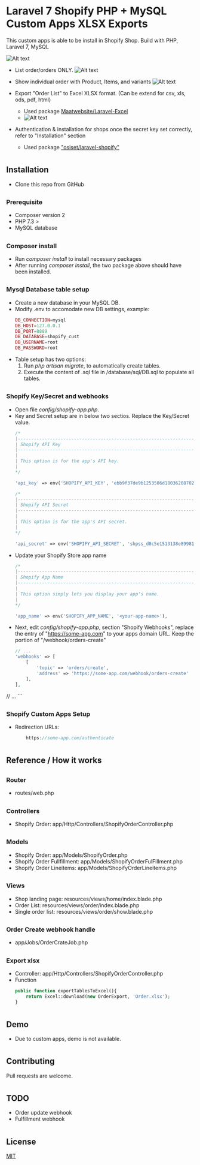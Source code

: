 # <h1> Laravel 7 Shopify PHP + MySQL Custom Apps XLSX Exports
This custom apps is able to be install in Shopify Shop.
Build with PHP, Laravel 7, MySQL

![Alt text](public/images/github/home.png?raw=true "Home")


* List order/orders ONLY.
![Alt text](public/images/github/order_list1.png?raw=true "Order List")

* Show individual order with Product, Items, and variants
![Alt text](public/images/github/single_order.png?raw=true "Single Order")

* Export "Order List" to Excel XLSX format. (Can be extend for csv, xls, ods, pdf, html) 
    * Used package <a href="https://github.com/maatwebsite/Laravel-Excel">Maatwebsite/Laravel-Excel</a>
    * ![Alt text](public/images/github/export_excel.png?raw=true "Export Excel")

* Authentication & installation for shops once the secret key set correctly, refer to "Installation" section
  * Used package <a href="https://github.com/osiset/laravel-shopify">"osiset/laravel-shopify"</a>

# <h2>Installation
- Clone this repo from GitHub
## <h3> Prerequisite
   * Composer version 2
   * PHP 7.3 >
   * MySQL database
## <h3> Composer install
* Run <i>composer install</i> to install necessary packages
* After running <i>composer install</i>, the two package above should have been installed.
## <h3> Mysql Database table setup
* Create a new database in your MySQL DB.
* Modify .env to accomodate new DB settings, example:
    ```php
    DB_CONNECTION=mysql
    DB_HOST=127.0.0.1
    DB_PORT=8889
    DB_DATABASE=shopify_cust
    DB_USERNAME=root
    DB_PASSWORD=root
    ```
* Table setup has two options:
  1. Run <i>php artisan migrate</i>, to automatically create tables.
  2. Execute the content of .sql file in /database/sql/DB.sql to populate all tables.

## <h3> Shopify Key/Secret and webhooks
* Open file <i>config/shopify-app.php</i>.
* Key and Secret setup are in below two sectios. Replace the Key/Secret value.
    ```php
    /*
    |--------------------------------------------------------------------------
    | Shopify API Key
    |--------------------------------------------------------------------------
    |
    | This option is for the app's API key.
    |
    */

    'api_key' => env('SHOPIFY_API_KEY', 'ebb9f37de9b1253506d18036208702ba'),

    /*
    |--------------------------------------------------------------------------
    | Shopify API Secret
    |--------------------------------------------------------------------------
    |
    | This option is for the app's API secret.
    |
    */

    'api_secret' => env('SHOPIFY_API_SECRET', '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'),
    ```
* Update your Shopify Store app name
    ```php
    /*
    |--------------------------------------------------------------------------
    | Shopify App Name
    |--------------------------------------------------------------------------
    |
    | This option simply lets you display your app's name.
    |
    */

    'app_name' => env('SHOPIFY_APP_NAME', '<your-app-name>'),
    ```
* Next, edit <i>config/shopify-app.php</i>, section "Shopify Webhooks", replace the entry of "https://some-app.com" to your apps domain URL. Keep the portion of "/webhook/orders-create"
    ```php
    // ...
    'webhooks' => [
        [
            'topic' => 'orders/create',
            'address' => 'https://some-app.com/webhook/orders-create'
        ],
    ],
// ...
    ```
## <h3> Shopify Custom Apps Setup
- Redirection URLs:
    ```php
        https://some-app.com/authenticate
    ```

# <h2> Reference / How it works
## <h3> Router
- routes/web.php
## <h3> Controllers
- Shopify Order: app/Http/Controllers/ShopifyOrderController.php
## <h3> Models
- Shopify Order: app/Models/ShopifyOrder.php
- Shopify Order Fullfillment: app/Models/ShopifyOrderFulFillment.php
- Shopify Order Lineitems: app/Models/ShopifyOrderLineitems.php
## <h3> Views
- Shop landing page: resources/views/home/index.blade.php
- Order List: resources/views/order/index.blade.php
- Single order list: resources/views/order/show.blade.php
## <h3> Order Create webhook handle
- app/Jobs/OrderCrateJob.php
## <h3> Export xlsx 
- Controller: app/Http/Controllers/ShopifyOrderController.php
- Function
    ```php
    public function exportTablesToExcel(){
        return Excel::download(new OrderExport, 'Order.xlsx');
    }
    ```

# <h2> Demo
- Due to custom apps, demo is not available.

# <h2> Contributing
Pull requests are welcome. 

# <h2> TODO
- Order update webhook
- Fulfillment webhook

# <h2> License
[MIT](https://choosealicense.com/licenses/mit/)